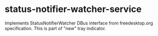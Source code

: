 # status-notifier-watcher-service
Implements StatusNotifierWatcher DBus interface from freedesktop.org specification. This is part of "new" tray indicator.
